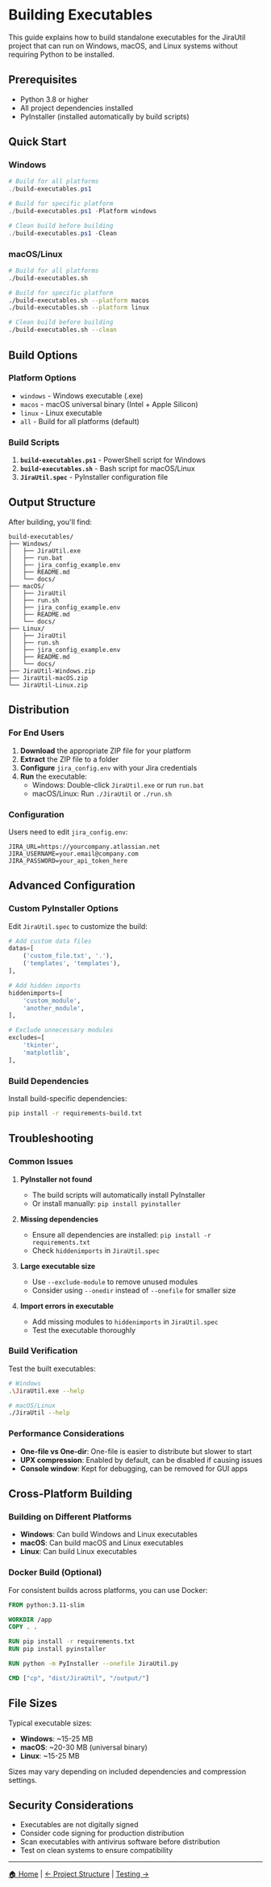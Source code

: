 # Building Executables

This guide explains how to build standalone executables for the JiraUtil project that can run on Windows, macOS, and Linux systems without requiring Python to be installed.

## Prerequisites

- Python 3.8 or higher
- All project dependencies installed
- PyInstaller (installed automatically by build scripts)

## Quick Start

### Windows

```powershell
# Build for all platforms
./build-executables.ps1

# Build for specific platform
./build-executables.ps1 -Platform windows

# Clean build before building
./build-executables.ps1 -Clean
```

### macOS/Linux

```bash
# Build for all platforms
./build-executables.sh

# Build for specific platform
./build-executables.sh --platform macos
./build-executables.sh --platform linux

# Clean build before building
./build-executables.sh --clean
```

## Build Options

### Platform Options

- `windows` - Windows executable (.exe)
- `macos` - macOS universal binary (Intel + Apple Silicon)
- `linux` - Linux executable
- `all` - Build for all platforms (default)

### Build Scripts

1. **`build-executables.ps1`** - PowerShell script for Windows
2. **`build-executables.sh`** - Bash script for macOS/Linux
3. **`JiraUtil.spec`** - PyInstaller configuration file

## Output Structure

After building, you'll find:

```
build-executables/
├── Windows/
│   ├── JiraUtil.exe
│   ├── run.bat
│   ├── jira_config_example.env
│   ├── README.md
│   └── docs/
├── macOS/
│   ├── JiraUtil
│   ├── run.sh
│   ├── jira_config_example.env
│   ├── README.md
│   └── docs/
├── Linux/
│   ├── JiraUtil
│   ├── run.sh
│   ├── jira_config_example.env
│   ├── README.md
│   └── docs/
├── JiraUtil-Windows.zip
├── JiraUtil-macOS.zip
└── JiraUtil-Linux.zip
```

## Distribution

### For End Users

1. **Download** the appropriate ZIP file for your platform
2. **Extract** the ZIP file to a folder
3. **Configure** `jira_config.env` with your Jira credentials
4. **Run** the executable:
   - Windows: Double-click `JiraUtil.exe` or run `run.bat`
   - macOS/Linux: Run `./JiraUtil` or `./run.sh`

### Configuration

Users need to edit `jira_config.env`:

```env
JIRA_URL=https://yourcompany.atlassian.net
JIRA_USERNAME=your.email@company.com
JIRA_PASSWORD=your_api_token_here
```

## Advanced Configuration

### Custom PyInstaller Options

Edit `JiraUtil.spec` to customize the build:

```python
# Add custom data files
datas=[
    ('custom_file.txt', '.'),
    ('templates', 'templates'),
],

# Add hidden imports
hiddenimports=[
    'custom_module',
    'another_module',
],

# Exclude unnecessary modules
excludes=[
    'tkinter',
    'matplotlib',
],
```

### Build Dependencies

Install build-specific dependencies:

```bash
pip install -r requirements-build.txt
```

## Troubleshooting

### Common Issues

1. **PyInstaller not found**
   - The build scripts will automatically install PyInstaller
   - Or install manually: `pip install pyinstaller`

2. **Missing dependencies**
   - Ensure all dependencies are installed: `pip install -r requirements.txt`
   - Check `hiddenimports` in `JiraUtil.spec`

3. **Large executable size**
   - Use `--exclude-module` to remove unused modules
   - Consider using `--onedir` instead of `--onefile` for smaller size

4. **Import errors in executable**
   - Add missing modules to `hiddenimports` in `JiraUtil.spec`
   - Test the executable thoroughly

### Build Verification

Test the built executables:

```bash
# Windows
.\JiraUtil.exe --help

# macOS/Linux
./JiraUtil --help
```

### Performance Considerations

- **One-file vs One-dir**: One-file is easier to distribute but slower to start
- **UPX compression**: Enabled by default, can be disabled if causing issues
- **Console window**: Kept for debugging, can be removed for GUI apps

## Cross-Platform Building

### Building on Different Platforms

- **Windows**: Can build Windows and Linux executables
- **macOS**: Can build macOS and Linux executables  
- **Linux**: Can build Linux executables

### Docker Build (Optional)

For consistent builds across platforms, you can use Docker:

```dockerfile
FROM python:3.11-slim

WORKDIR /app
COPY . .

RUN pip install -r requirements.txt
RUN pip install pyinstaller

RUN python -m PyInstaller --onefile JiraUtil.py

CMD ["cp", "dist/JiraUtil", "/output/"]
```

## File Sizes

Typical executable sizes:

- **Windows**: ~15-25 MB
- **macOS**: ~20-30 MB (universal binary)
- **Linux**: ~15-25 MB

Sizes may vary depending on included dependencies and compression settings.

## Security Considerations

- Executables are not digitally signed
- Consider code signing for production distribution
- Scan executables with antivirus software before distribution
- Test on clean systems to ensure compatibility

---

[🏠 Home](../README.md) | [← Project Structure](project-structure.md) | [Testing →](testing.md)

